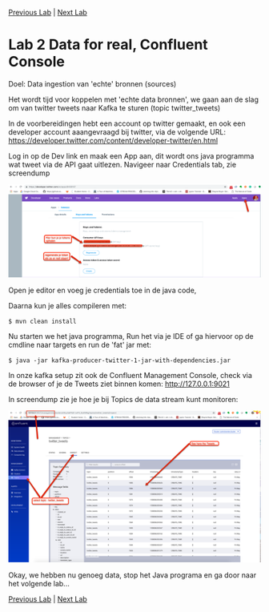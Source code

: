 [Previous Lab](https://github.com/axonxai/kafka101_workshop/tree/iteratie_01/lab_01) | [Next Lab](https://github.com/axonxai/kafka101_workshop/tree/iteratie_01/lab_03)

# Lab 2 Data for real, Confluent Console 

Doel: Data ingestion van 'echte' bronnen (sources)

Het wordt tijd voor koppelen met 'echte data bronnen', we gaan aan de slag om van twitter tweets naar Kafka te sturen (topic twitter_tweets)

In de voorbereidingen hebt een account op twitter gemaakt, en ook een developer account aaangevraagd bij twitter, via de volgende URL: https://developer.twitter.com/content/developer-twitter/en.html

Log in op de Dev link en maak een App aan, dit wordt ons java programma wat tweet via de API gaat uitlezen. Navigeer naar Credentials tab, zie screendump 

![image](img/lab02_cred_tw.png "credentials")

Open je editor en voeg je credentials toe in de java code,

Daarna kun je alles compileren met:

    $ mvn clean install

Nu starten we het java programma, Run het via je IDE of ga hiervoor op de cmdline naar targets en run de 'fat' jar met:

    $ java -jar kafka-producer-twitter-1-jar-with-dependencies.jar

In onze kafka setup zit ook de Confluent Management Console, check via de browser of je de Tweets ziet binnen komen: http://127.0.0.1:9021

In screendump zie je hoe je bij Topics de data stream kunt monitoren:

![image](img/lab02_check.png "check")

Okay, we hebben nu genoeg data, stop het Java programa en ga door naar het volgende lab...


[Previous Lab](https://github.com/axonxai/kafka101_workshop/tree/iteratie_01/lab_01) | [Next Lab](https://github.com/axonxai/kafka101_workshop/tree/iteratie_01/lab_03)

 
